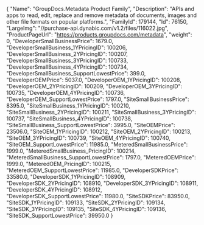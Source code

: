 {
    "Name": "GroupDocs.Metadata Product Family",
    "Description": "APIs and apps to read, edit, replace and remove metadata of documents, images and other file formats on popular platforms.",
    "FamilyId": 179144,
    "Id": 76150,
    "LargeImg": "//purchase-api.dynabic.com/v1.2/files/116022.jpg",
    "ProductPageUrl": "https://products.groupdocs.com/metadata",
    "weight": 0,
    "DeveloperSmallBusinessPrice": 1679.0,
    "DeveloperSmallBusiness_1YPricingID": 100206,
    "DeveloperSmallBusiness_2YPricingID": 100207,
    "DeveloperSmallBusiness_3YPricingID": 100733,
    "DeveloperSmallBusiness_4YPricingID": 100734,
    "DeveloperSmallBusiness_SupportLowestPrice": 399.0,
    "DeveloperOEMPrice": 5037.0,
    "DeveloperOEM_1YPricingID": 100208,
    "DeveloperOEM_2YPricingID": 100209,
    "DeveloperOEM_3YPricingID": 100735,
    "DeveloperOEM_4YPricingID": 100736,
    "DeveloperOEM_SupportLowestPrice": 1797.0,
    "SiteSmallBusinessPrice": 8395.0,
    "SiteSmallBusiness_1YPricingID": 100210,
    "SiteSmallBusiness_2YPricingID": 100211,
    "SiteSmallBusiness_3YPricingID": 100737,
    "SiteSmallBusiness_4YPricingID": 100738,
    "SiteSmallBusiness_SupportLowestPrice": 3995.0,
    "SiteOEMPrice": 23506.0,
    "SiteOEM_1YPricingID": 100212,
    "SiteOEM_2YPricingID": 100213,
    "SiteOEM_3YPricingID": 100739,
    "SiteOEM_4YPricingID": 100740,
    "SiteOEM_SupportLowestPrice": 11985.0,
    "MeteredSmallBusinessPrice": 1999.0,
    "MeteredSmallBusiness_PricingID": 100214,
    "MeteredSmallBusiness_SupportLowestPrice": 1797.0,
    "MeteredOEMPrice": 1999.0,
    "MeteredOEM_PricingID": 100215,
    "MeteredOEM_SupportLowestPrice": 11985.0,
    "DeveloperSDKPrice": 33580.0,
    "DeveloperSDK_1YPricingID": 108909,
    "DeveloperSDK_2YPricingID": 108910,
    "DeveloperSDK_3YPricingID": 108911,
    "DeveloperSDK_4YPricingID": 108912,
    "DeveloperSDK_SupportLowestPrice": 11980.0,
    "SiteSDKPrice": 83950.0,
    "SiteSDK_1YPricingID": 109133,
    "SiteSDK_2YPricingID": 109134,
    "SiteSDK_3YPricingID": 109135,
    "SiteSDK_4YPricingID": 109136,
    "SiteSDK_SupportLowestPrice": 39950.0
}